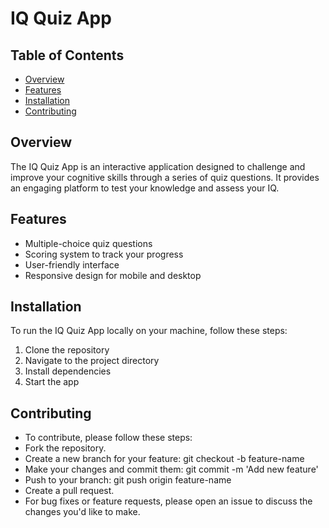 # IQ Quiz App
## Table of Contents
- [Overview](#overview)
- [Features](#features)
- [Installation](#installation)
- [Contributing](#contributing)
## Overview

The IQ Quiz App is an interactive application designed to challenge and improve your cognitive skills through a series of quiz questions. 
It provides an engaging platform to test your knowledge and assess your IQ.

## Features

- Multiple-choice quiz questions
- Scoring system to track your progress
- User-friendly interface
- Responsive design for mobile and desktop

## Installation
To run the IQ Quiz App locally on your machine, follow these steps:
1. Clone the repository
2. Navigate to the project directory
3. Install dependencies
4. Start the app

## Contributing
- To contribute, please follow these steps:
- Fork the repository.
- Create a new branch for your feature: git checkout -b feature-name
- Make your changes and commit them: git commit -m 'Add new feature'
- Push to your branch: git push origin feature-name
- Create a pull request.
- For bug fixes or feature requests, please open an issue to discuss the changes you'd like to make.
